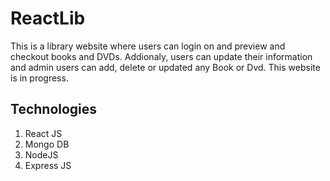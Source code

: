 # ReactLib

This is a library website where users can login on and preview and checkout books and DVDs. Addionaly, users can update their information and admin users can add, delete or updated any Book or Dvd. This website is in progress.

## Technologies
1. React JS
2. Mongo DB
3. NodeJS
4. Express JS
